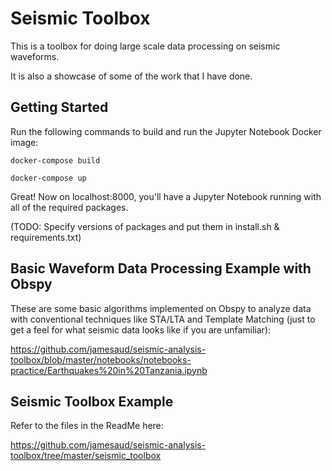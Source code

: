 # Seismic Toolbox

This is a toolbox for doing large scale data processing on seismic waveforms. 

It is also a showcase of some of the work that I have done.

## Getting Started

Run the following commands to build and run the Jupyter Notebook Docker image:

```
docker-compose build

docker-compose up
```

Great! Now on localhost:8000, you'll have a Jupyter Notebook running with all of the required packages. 

(TODO: Specify versions of packages and put them in install.sh & requirements.txt)

## Basic Waveform Data Processing Example with Obspy

These are some basic algorithms implemented on Obspy to analyze data with conventional techniques like STA/LTA and Template Matching (just to get a feel for what seismic data looks like if you are unfamiliar):

https://github.com/jamesaud/seismic-analysis-toolbox/blob/master/notebooks/notebooks-practice/Earthquakes%20in%20Tanzania.ipynb

## Seismic Toolbox Example 

Refer to the files in the ReadMe here:

https://github.com/jamesaud/seismic-analysis-toolbox/tree/master/seismic_toolbox
